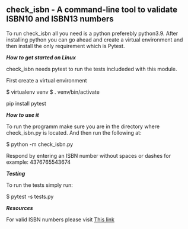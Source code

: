## check_isbn - A command-line tool to validate ISBN10 and ISBN13 numbers
To run check_isbn all you need is a python preferebly python3.9. After installing 
python you can go ahead and create a virtual environment and then install the only 
requirement which is Pytest.


***How to get started on Linux***

check_isbn needs pytest to run the tests includeded with this module.

First create a virtual environment 

$ virtualenv venv
$ . venv/bin/activate

pip install pytest


***How to use it***

To run the programm make sure you are in the directory where check_isbn.py is located. And then
run the following at:

$ python -m check_isbn.py

Respond by entering an ISBN number without spaces or dashes for example: 4376765543674


***Testing***

To run the tests simply run:

$ pytest -s tests.py

***Resources***

For valid ISBN numbers please visit [This link](https://www.topshelfcomix.com/catalog/isbn-list)
